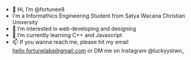 - 👋 Hi, I’m @fortunee8
- I'm a Informathics Engineering Student from Satya Wacana Christian University
- 👀 I’m interested in web developing and designing
- 🌱 I’m currently learning C++ and Javascript
- 📫 If you wanna reach me, please hit my email hello.fortunelabs@gmail.com or DM me on Instagram @luckyystwn_

<!---
fortunee8/fortunee8 is a ✨ special ✨ repository because its `README.md` (this file) appears on your GitHub profile.
You can click the Preview link to take a look at your changes.
--->
